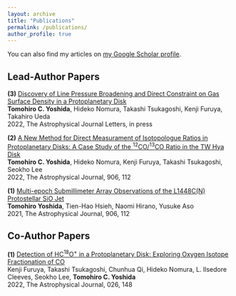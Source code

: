 ```yaml
---
layout: archive
title: "Publications"
permalink: /publications/
author_profile: true
---
```


You can also find my articles on [my Google Scholar profile](https://scholar.google.com/citations?user=Y1a2300AAAAJ&hl=ja).

## Lead-Author Papers
**(3)** [Discovery of Line Pressure Broadening and Direct Constraint on Gas Surface Density in a Protoplanetary Disk](https://arxiv.org/abs/2209.03367) <br>
**Tomohiro C. Yoshida**, Hideko Nomura, Takashi Tsukagoshi, Kenji Furuya, Takahiro Ueda <br>
2022, The Astrophysical Journal Letters, in press

**(2)** [A New Method for Direct Measurament of Isotopologue Ratios in Protoplanetary Disks: A Case Study of the <sup>12</sup>CO/<sup>13</sup>CO Ratio in the TW Hya Disk](https://ui.adsabs.harvard.edu/abs/2022arXiv220408330Y/abstract) <br>
**Tomohiro C. Yoshida**, Hideko Nomura, Kenji Furuya, Takashi Tsukagoshi, Seokho Lee <br>
2022, The Astrophysical Journal, 906, 112

**(1)** [Multi-epoch Submillimeter Array Observations of the L1448C(N) Protostellar SiO Jet](https://ui.adsabs.harvard.edu/abs/2021ApJ...906..112Y/abstract) <br>
**Tomohiro Yoshida**, Tien-Hao Hsieh, Naomi Hirano, Yusuke Aso <br>
2021, The Astrophysical Journal, 906, 112

## Co-Author Papers 
**(1)** [Detection of HC<sup>18</sup>O<sup>+</sup> in a Protoplanetary Disk: Exploring Oxygen Isotope Fractionation of CO](https://ui.adsabs.harvard.edu/abs/2022ApJ...926..148F/abstract) <br>
Kenji Furuya, Takashi Tsukagoshi, Chunhua Qi, Hideko Nomura, L. Ilsedore Cleeves, Seokho Lee, **Tomohiro C. Yoshida** <br>
2022, The Astrophysical Journal, 026, 148

<!-- {% include base_path %} -->

<!-- {% for post in site.publications reversed %}
  {% include archive-single.html %}
{% endfor %} -->
